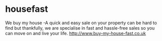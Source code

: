 housefast
=========

We buy my house -A quick and easy sale on your property can be hard to find but thankfully, we are specialise in fast and hassle-free sales so you can move on and live your life. http://www.buy-my-house-fast.co.uk
